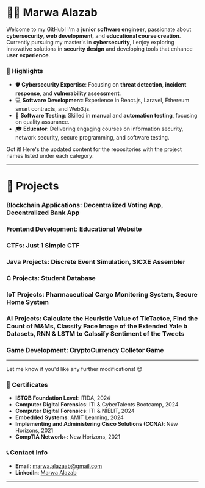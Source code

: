 # 👩‍💻 Marwa Alazab  

Welcome to my GitHub! I'm a **junior software engineer**, passionate about **cybersecurity**,  **web development**, and **educational course creation**. Currently pursuing my master's in **cybersecurity**, I enjoy exploring innovative solutions in **security design** and developing tools that enhance **user experience**.

### 🌟 Highlights  
- 🛡️ **Cybersecurity Expertise**: Focusing on **threat detection**, **incident response**, and **vulnerability assessment**.  
- 💻 **Software Development**: Experience in React.js, Laravel, Ethereum smart contracts, and Web3.js.  
- 🧪 **Software Testing**: Skilled in **manual** and **automation testing**, focusing on quality assurance.  
- 🎓 **Educator**: Delivering engaging courses on information security, network security, secure programming, and software testing.  

Got it! Here's the updated content for the repositories with the project names listed under each category:

---

# 🚀 Projects

### **Blockchain Applications**: Decentralized Voting App, Decentralized Bank App
### **Frontend Development**: Educational Website 
### **CTFs**: Just 1 Simple CTF
### **Java Projects**: Discrete Event Simulation, SICXE Assembler  
### **C Projects**: Student Database  
### **IoT Projects**: Pharmaceutical Cargo Monitoring System, Secure Home System  
### **AI Projects**: Calculate the Heuristic Value of TicTactoe, Find the Count of M&Ms, Classify Face Image of the Extended Yale b Datasets, RNN & LSTM to Calssify Sentiment of the Tweets
### **Game Development**: CryptoCurrency Colletor Game

---

Let me know if you'd like any further modifications! 😊

### 📜 Certificates  
- **ISTQB Foundation Level**: ITIDA, 2024  
- **Computer Digital Forensics**: ITI & CyberTalents Bootcamp, 2024  
- **Computer Digital Forensics**: ITI & NIELIT, 2024  
- **Embedded Systems**: AMIT Learning, 2024  
- **Implementing and Administering Cisco Solutions (CCNA)**: New Horizons, 2021  
- **CompTIA Network+**: New Horizons, 2021

### 📞 Contact Info  
- **Email**: [marwa.alazaab@gmail.com](mailto:marwa.alazaab@gmail.com)  
- **LinkedIn**: [Marwa Alazab](https://www.linkedin.com/in/marwa-alazab/)
---
